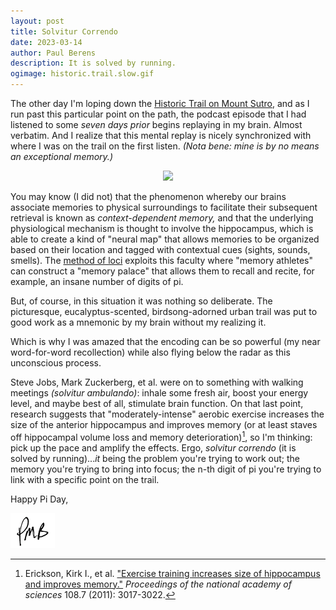```yaml
---
layout: post
title: Solvitur Correndo
date: 2023-03-14
author:	Paul Berens
description: It is solved by running.
ogimage: historic.trail.slow.gif
---
```

The other day I'm loping down the [Historic Trail on Mount Sutro](/twin-peaks-mt-sutro/), and as I run past this particular point on the path, the podcast episode that I had listened to some *seven days prior* begins replaying in my brain. Almost verbatim. And I realize that this mental replay is nicely synchronized with where I was on the trail on the first listen. *(Nota bene: mine is by no means an exceptional memory.)*

<center>
<img src='/assets/videos/historic.trail.slow.gif'>
</center>

You may know (I did not) that the phenomenon whereby our brains associate memories to physical surroundings to facilitate their subsequent retrieval is known as *context-dependent memory,* and that the underlying physiological mechanism is thought to involve the hippocampus, which is able to create a kind of "neural map" that allows memories to be organized based on their location and tagged with contextual cues (sights, sounds, smells). The [method of loci](https://en.wikipedia.org/wiki/method_of_loci) exploits this faculty where "memory athletes" can construct a "memory palace" that allows them to recall and recite, for example, an insane number of digits of pi.

But, of course, in this situation it was nothing so deliberate. The picturesque, eucalyptus-scented, birdsong-adorned urban trail was put to good work as a mnemonic by my brain without my realizing it.

Which is why I was amazed that the encoding can be so powerful (my near word-for-word recollection) while also flying below the radar as this unconscious process.

Steve Jobs, Mark Zuckerberg, et al. were on to something with walking meetings *(solvitur ambulando)*: inhale some fresh air, boost your energy level, and maybe best of all, stimulate brain function. On that last point, research suggests that "moderately-intense" aerobic exercise increases the size of the anterior hippocampus and improves memory (or at least staves off hippocampal volume loss and memory deterioration)[^1], so I'm thinking: pick up the pace and amplify the effects. Ergo, *solvitur correndo* (it is solved by running)...*it* being the problem you're trying to work out; the memory you're trying to bring into focus; the n-th digit of pi you're trying to link with a specific point on the trail.

[^1]: Erickson, Kirk I., et al. ["Exercise training increases size of hippocampus and improves memory."](https://www.pnas.org/doi/10.1073/pnas.1015950108) *Proceedings of the national academy of sciences* 108.7 (2011): 3017-3022.

Happy Pi Day,

![initials](/assets/images/initials.pmb.71.56.png)